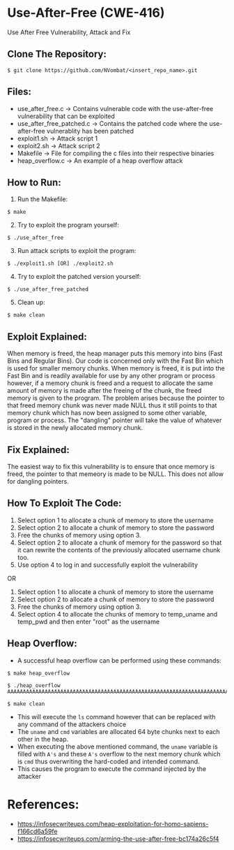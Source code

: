 # Use-After-Free (CWE-416)

Use After Free Vulnerability, Attack and Fix

## Clone The Repository:

```
$ git clone https://github.com/NVombat/<insert_repo_name>.git
```

## Files:

- use_after_free.c -> Contains vulnerable code with the use-after-free vulnerability that can be exploited
- use_after_free_patched.c -> Contains the patched code where the use-after-free vulnerablity has been patched
- exploit1.sh -> Attack script 1
- exploit2.sh -> Attack script 2
- Makefile -> File for compiling the c files into their respective binaries
- heap_overflow.c -> An example of a heap overflow attack

## How to Run:

1. Run the Makefile:
```
$ make
```
2. Try to exploit the program yourself:
```
$ ./use_after_free
```
3. Run attack scripts to exploit the program:
```
$ ./exploit1.sh [OR] ./exploit2.sh
```
4. Try to exploit the patched version yourself:
```
$ ./use_after_free_patched
```
5. Clean up:
```
$ make clean
```

## Exploit Explained:

When memory is freed, the heap manager puts this memory into bins (Fast Bins and Regular Bins). Our code is concerned only with the Fast Bin which is used for smaller memory chunks. When memory is freed, it is put into the Fast Bin and is readily available for use by any other program or process however, if a memory chunk is freed and a request to allocate the same amount of memory is made after the freeing of the chunk, the freed memory is given to the program. The problem arises because the pointer to that freed memory chunk was never made NULL thus it still points to that memory chunk which has now been assigned to some other variable, program or process. The "dangling" pointer will take the value of whatever is stored in the newly allocated memory chunk.

## Fix Explained:

The easiest way to fix this vulnerability is to ensure that once memory is freed, the pointer to that memeory is made to be NULL. This does not allow for dangling pointers.

## How To Exploit The Code:

1. Select option 1 to allocate a chunk of memory to store the username
2. Select option 2 to allocate a chunk of memory to store the password
3. Free the chunks of memory using option 3.
4. Select option 2 to allocate a chunk of memory for the password so that it can rewrite the contents of the previously allocated username chunk too.
5. Use option 4 to log in and successfully exploit the vulnerability

OR

1. Select option 1 to allocate a chunk of memory to store the username
2. Select option 2 to allocate a chunk of memory to store the password
3. Free the chunks of memory using option 3.
4. Select option 4 to allocate the chunks of memory to temp_uname and temp_pwd and then enter "root" as the username

## Heap Overflow:
- A successful heap overflow can be performed using these commands:
```
$ make heap_overflow

$ ./heap_overflow AAAAAAAAAAAAAAAAAAAAAAAAAAAAAAAAAAAAAAAAAAAAAAAAAAAAAAAAAAAAAAAAAAAAAAAAAAAAAAAAls

$ make clean
```
- This will execute the ```ls``` command however that can be replaced with any command of the attackers choice
- The ```uname``` and ```cmd``` variables are allocated 64 byte chunks next to each other in the heap.
- When executing the above mentioned command, the ```uname``` variable is filled with ```A's``` and these ```A's``` overflow to the next memory chunk which is ```cmd``` thus overwriting the hard-coded and intended command.
- This causes the program to execute the command injected by the attacker

# References:

- https://infosecwriteups.com/heap-exploitation-for-homo-sapiens-f166cd6a59fe
- https://infosecwriteups.com/arming-the-use-after-free-bc174a26c5f4
